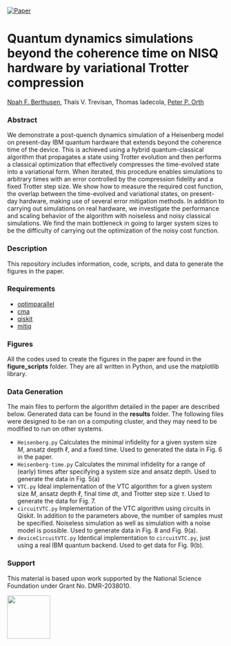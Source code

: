 [![Paper](https://img.shields.io/badge/paper-arXiv%3A2112.12654-B31B1B.svg)](https://arxiv.org/abs/2112.12654)

# Quantum dynamics simulations beyond the coherence time on NISQ hardware by variational Trotter compression

[Noah F. Berthusen](https://noahberthusen.github.io), Thaís V. Trevisan, Thomas Iadecola, [Peter P. Orth](https://faculty.sites.iastate.edu/porth/)

### Abstract
We demonstrate a post-quench dynamics simulation of a Heisenberg model on present-day IBM quantum hardware that extends beyond the coherence time of the device. This is achieved using a hybrid quantum-classical algorithm that propagates a state using Trotter evolution and then performs a classical optimization that effectively compresses the time-evolved state into a variational form. When iterated, this procedure enables simulations to arbitrary times with an error controlled by the compression fidelity and a fixed Trotter step size. We show how to measure the required cost function, the overlap between the time-evolved and variational states, on present-day hardware, making use of several error mitigation methods. In addition to carrying out simulations on real hardware, we investigate the performance and scaling behavior of the algorithm with noiseless and noisy classical simulations. We find the main bottleneck in going to larger system sizes to be the difficulty of carrying out the optimization of the noisy cost function.

### Description
This repository includes information, code, scripts, and data to generate the figures in the paper.

### Requirements
* [optimparallel](https://pypi.org/project/optimparallel/)
* [cma](https://github.com/CMA-ES/pycma)
* [qiskit](https://github.com/Qiskit)
* [mitiq](https://github.com/unitaryfund/mitiq)

### Figures
All the codes used to create the figures in the paper are found in the **figure_scripts** folder. They are all written in Python, and use the matplotlib library.

### Data Generation
The main files to perform the algorithm detailed in the paper are described below. Generated data can be found in the **results** folder. The following files were designed to be ran on a computing cluster, and they may need to be modified to run on other systems. 
* ```Heisenberg.py``` Calculates the minimal infidelity for a given system size $M$, ansatz depth $\ell$, and a fixed time. Used to generated the data in Fig. 6 in the paper.
* ```Heisenberg-time.py``` Calculates the minimal infidelity for a range of (early) times after specifying a system size and ansatz depth. Used to generate the data in Fig. 5(a)
* ```VTC.py``` Ideal implementation of the VTC algorithm for a given system size $M$, ansatz depth $\ell$, final time $dt$, and Trotter step size $\tau$. Used to generate the data for Fig. 7.
* ```circuitVTC.py``` Implementation of the VTC algorithm using circuits in Qiskit. In addition to the parameters above, the number of samples must be specified. Noiseless simulation as well as simulation with a noise model is possible. Used to generate data in Fig. 8 and Fig. 9(a).
* ```deviceCircuitVTC.py``` Identical implementation to ```circuitVTC.py```, just using a real IBM quantum backend. Used to get data for Fig. 9(b).

### Support
This material is based upon work supported by the National Science Foundation under Grant No. DMR-2038010.

<img width="100px" src="https://www.nsf.gov/images/logos/NSF_4-Color_bitmap_Logo.png">
